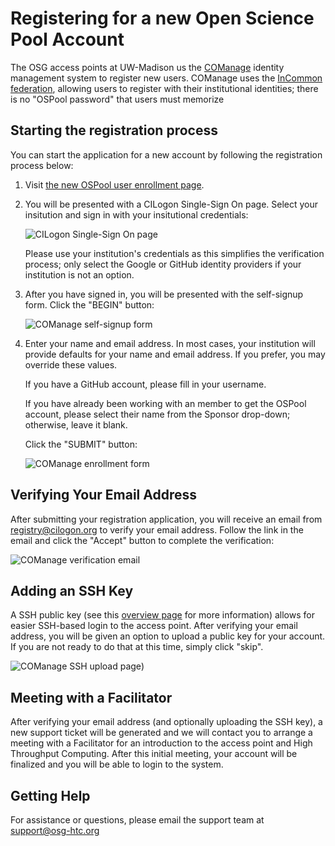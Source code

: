 
Registering for a new Open Science Pool Account
===============================================

The OSG access points at UW-Madison us the [COManage](https://www.internet2.edu/products-services/trust-identity/comanage/) identity management system
to register new users.
COManage uses the [InCommon federation](https://www.incommon.org/federation/), allowing users to register
with their institutional identities; there is no "OSPool password" that users must memorize

Starting the registration process
---------------------------------

You can start the application for a new account by following the registration process below:

1.  Visit <a target="_blank" href="https://osg-htc.org/new-ospool-user">the new OSPool user enrollment page</a>.

1.  You will be presented with a CILogon Single-Sign On page.
    Select your insitution and sign in with your insitutional credentials:

    ![CILogon Single-Sign On page](../img/comanage/comanage-sso.png)

    Please use your institution's credentials as this simplifies the verification process; only
    select the Google or GitHub identity providers if your institution is not an option.

1.  After you have signed in, you will be presented with the self-signup form.
    Click the "BEGIN" button:

    ![COManage self-signup form](../img/comanage/comanage-ospool-landing-page.png)

1.  Enter your name and email address.
    In most cases, your institution will provide defaults for your name and email address.
    If you prefer, you may override these values.

    If you have a GitHub account, please fill in your username.

    If you have already been working with an member to get the OSPool account, please
    select their name from the Sponsor drop-down; otherwise, leave it blank.

    Click the "SUBMIT" button:

    ![COManage enrollment form](../img/comanage/comanage-enrollment-form.png)

Verifying Your Email Address
----------------------------

After submitting your registration application, you will receive an email from <registry@cilogon.org> to verify your email
address.
Follow the link in the email and click the "Accept" button to complete the verification:

![COManage verification email](../img/comanage/comanage-ospool-email-verification-form.png)


Adding an SSH Key
-----------------

A SSH public key (see this [overview page](https://help.ubuntu.com/community/SSH/OpenSSH/Keys) for more information)
allows for easier SSH-based login to the access point.  After verifying your email address, you will be given an option
to upload a public key for your account.  If you are not ready to do that at this time, simply click "skip".

![COManage SSH upload page](../img/comanage/comanage-ospool-sshkey.png))

Meeting with a Facilitator
--------------------------

After verifying your email address (and optionally uploading the SSH key), a new support ticket will
be generated and we will contact you to arrange a meeting with a Facilitator for an introduction to
the access point and High Throughput Computing.  After this initial meeting, your account will be
finalized and you will be able to login to the system.

Getting Help
------------

For assistance or questions, please email the support team at <support@osg-htc.org>
